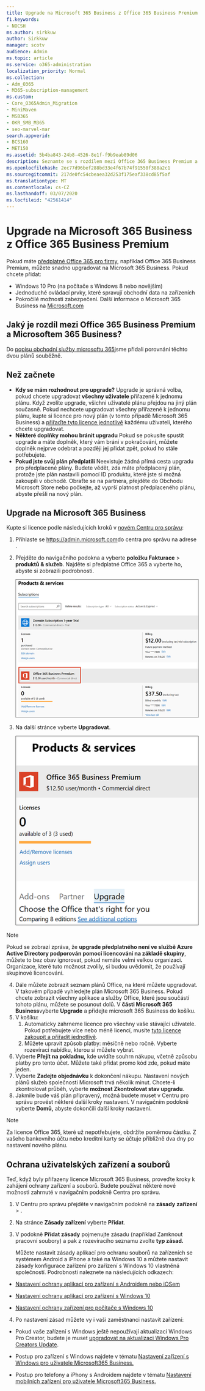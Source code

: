 ```yaml
---
title: Upgrade na Microsoft 365 Business z Office 365 Business Premium
f1.keywords:
- NOCSH
ms.author: sirkkuw
author: Sirkkuw
manager: scotv
audience: Admin
ms.topic: article
ms.service: o365-administration
localization_priority: Normal
ms.collection:
- Adm_O365
- M365-subscription-management
ms.custom:
- Core_O365Admin_Migration
- MiniMaven
- MSB365
- OKR_SMB_M365
- seo-marvel-mar
search.appverid:
- BCS160
- MET150
ms.assetid: 5b4ba843-24b8-4526-8e1f-f9b9eab89d06
description: Seznamte se s rozdílem mezi Office 365 Business Premium a Microsoftem 365 Business a jak můžete upgradovat na Microsoft 365 Business.
ms.openlocfilehash: 2ec77d96bef288bd33e4f67b74f91550f388a2c1
ms.sourcegitcommit: 217de0fc54cbeaea32d253f175eaf338cd85f5af
ms.translationtype: MT
ms.contentlocale: cs-CZ
ms.lasthandoff: 03/07/2020
ms.locfileid: "42561414"
---
```

# <a name="upgrade-to-microsoft-365-business-from-office-365-business-premium"></a>Upgrade na Microsoft 365 Business z Office 365 Business Premium

Pokud máte [předplatné Office 365 pro firmy](https://products.office.com/compare-all-microsoft-office-products-4-column?activetab=tab:primaryr2), například Office 365 Business Premium, můžete snadno upgradovat na Microsoft 365 Business. Pokud chcete přidat: 
- Windows 10 Pro (na počítače s Windows 8 nebo novějším)
- Jednoduché ovládací prvky, které spravují obchodní data na zařízeních
- Pokročilé možnosti zabezpečení.
Další informace o Microsoft 365 Business na [Microsoft.com](https://www.microsoft.com/microsoft-365/business)

## <a name="whats-the-difference-between-office-365-business-premium-and-microsoft-365-business"></a>Jaký je rozdíl mezi Office 365 Business Premium a Microsoftem 365 Business?
Do [popisu obchodní služby microsoftu 365](https://docs.microsoft.com/office365/servicedescriptions/microsoft-365-service-descriptions/microsoft-365-business-service-description)jsme přidali porovnání těchto dvou plánů souběžně. 

## <a name="before-you-get-started"></a>Než začnete

- **Kdy se mám rozhodnout pro upgrade?** Upgrade je správná volba, pokud chcete upgradovat **všechny uživatele** přiřazené k jednomu plánu. Když zvolíte upgrade, všichni uživatelé plánu přejdou na jiný plán současně. Pokud nechcete upgradovat všechny přiřazené k jednomu plánu, kupte si licence pro nový plán (v tomto případě Microsoft 365 Business) a [přiřaďte tyto licence jednotlivě](https://docs.microsoft.com/office365/admin/manage/assign-licenses-to-users) každému uživateli, kterého chcete upgradovat. 
- **Některé doplňky mohou bránit upgradu** Pokud se pokusíte spustit upgrade a máte doplněk, který vám brání v pokračování, můžete doplněk nejprve odebrat a později jej přidat zpět, pokud ho stále potřebujete. 
- **Pokud jste svůj plán předplatili** Neexistuje žádná přímá cesta upgradu pro předplacené plány. Budete vědět, zda máte předplacený plán, protože jste plán nastavili pomocí ID produktu, které jste si možná zakoupili v obchodě. Obraťte se na partnera, přejděte do Obchodu Microsoft Store nebo počkejte, až vyprší platnost předplaceného plánu, abyste přešli na nový plán.

## <a name="upgrade-to-microsoft-365-business"></a>Upgrade na Microsoft 365 Business
Kupte si licence podle následujících kroků v [novém Centru pro správu](https://docs.microsoft.com/office365/admin/microsoft-365-admin-center-preview):
1. Přihlaste se <a href="https://go.microsoft.com/fwlink/p/?linkid=837890" target="_blank">https://admin.microsoft.com</a>do centra pro správu na adrese .
2. Přejděte do navigačního podokna a vyberte **položku Fakturace** \> **produktů & služeb**. Najděte si předplatné Office 365 a vyberte ho, abyste si zobrazili podrobnosti. 

    ![Snímek obrazovky ukazuje, jak najít a vybrat předplatné v Centru pro správu.](../media/FindYourSubscription.png)

3. Na další stránce vyberte **Upgradovat**. 

      ![Snímek obrazovky ukazuje, kde vybrat Upgrade v Centru pro správu.](../media/SelectUpgrade.png)

  > [!NOTE]
  > Pokud se zobrazí zpráva, že **upgrade předplatného není ve službě Azure Active Directory podporován pomocí licencování na základě skupiny**, můžete to bez obav ignorovat, pokud nemáte velmi velkou organizaci. Organizace, které tuto možnost zvolily, si budou uvědomit, že používají skupinové licencování.

4. Dále můžete zobrazit seznam plánů Office, na které můžete upgradovat. V takovém případě vyhledejte plán Microsoft 365 Business. Pokud chcete zobrazit všechny aplikace a služby Office, které jsou součástí tohoto plánu, můžete se posunout dolů. V **části Microsoft 365 Business**vyberte **Upgrade** a přidejte microsoft 365 Business do košíku.
5. V košíku:
    1. Automaticky zahrneme licence pro všechny vaše stávající uživatele. Pokud potřebujete více nebo méně licencí, musíte [tyto licence zakoupit a přiřadit jednotlivě](https://docs.microsoft.com/office365/admin/manage/assign-licenses-to-users).  
    2. Můžete upravit způsob platby: měsíčně nebo ročně. Vyberte rozevírací nabídku, kterou si můžete vybrat.
6. Vyberte **Přejít na pokladnu,** kde uvidíte souhrn nákupu, včetně způsobu platby pro tento účet. Můžete také přidat promo kód zde, pokud máte jeden.
7. Vyberte **Zadejte objednávku** k dokončení nákupu.
Nastavení nových plánů služeb společnosti Microsoft trvá několik minut. Chcete-li zkontrolovat průběh, vyberte **možnost Zkontrolovat stav upgradu**. 
1. Jakmile bude váš plán připravený, možná budete muset v Centru pro správu provést některé další kroky nastavení. V navigačním podokně vyberte **Domů,** abyste dokončili další kroky nastavení.

> [!NOTE]
> Za licence Office 365, které už nepotřebujete, obdržíte poměrnou částku. Z vašeho bankovního účtu nebo kreditní karty se účtuje přibližně dva dny po nastavení nového plánu.
  
## <a name="protect-user-devices-and-files"></a>Ochrana uživatelských zařízení a souborů

Teď, když byly přiřazeny licence Microsoft 365 Business, proveďte kroky k zahájení ochrany zařízení a souborů. Budete používat některé nové možnosti zahrnuté v navigačním podokně Centra pro správu.
  
1. V Centru pro správu přejděte v navigačním podokně na **zásady** **zařízení** \> .
    
2. Na stránce **Zásady zařízení** vyberte **Přidat**.
    
3. V podokně **Přidat zásady** pojmenujte zásadu (například Zamknout pracovní soubory) a pak z rozevíracího seznamu zvolte **typ zásad.** 
    
    Můžete nastavit zásady aplikací pro ochranu souborů na zařízeních se systémem Android a iPhone a také na Windows 10 a můžete nastavit zásady konfigurace zařízení pro zařízení s Windows 10 vlastněná společností. Podrobnosti naleznete na následujících odkazech:
    
  - [Nastavení ochrany aplikací pro zařízení s Androidem nebo iOSem](app-protection-settings-for-android-and-ios.md)
    
  - [Nastavení ochrany aplikací pro zařízení s Windows 10](protection-settings-for-windows-10-devices.md)
    
  - [Nastavení ochrany zařízení pro počítače s Windows 10](protection-settings-for-windows-10-pcs.md)
    
  
4. Po nastavení zásad můžete vy i vaši zaměstnanci nastavit zařízení:
    
  - Pokud vaše zařízení s Windows ještě nepoužívají aktualizaci Windows Pro Creator, budete je muset [upgradovat na aktualizaci Windows Pro Creators Update](upgrade-to-windows-pro-creators-update.md).
    
  - Postup pro zařízení s Windows najdete v tématu [Nastavení zařízení s Windows pro uživatele Microsoft365 Business.](set-up-windows-devices.md) 
    
  - Postup pro telefony a iPhony s Androidem najdete v tématu [Nastavení mobilních zařízení pro uživatele Microsoft365 Business.](set-up-mobile-devices.md) 
